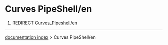 # Curves PipeShell/en
1.  REDIRECT [Curves\_Pipeshell/en](Curves_Pipeshell/en.md)

---
[documentation index](../README.md) > Curves PipeShell/en
